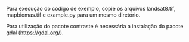 Para execução do código de exemplo, copie os arquivos landsat8.tif, mapbiomas.tif e example.py para um mesmo diretório.

Para utilização do pacote contraste é necessária a instalação do pacote gdal (https://gdal.org/).
